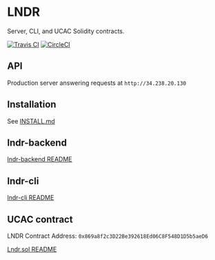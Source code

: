 # LNDR

Server, CLI, and UCAC Solidity contracts.


[![Travis CI](https://img.shields.io/travis/blockmason/lndr.svg)](https://travis-ci.org/blockmason/lndr)
[![CircleCI](https://img.shields.io/circleci/project/github/blockmason/lndr.svg)](https://circleci.com/gh/blockmason/lndr)

## API

Production server answering requests at `http://34.238.20.130`

## Installation

See [INSTALL.md](INSTALL.md)

## lndr-backend

[lndr-backend README](lndr-backend/README.md)

## lndr-cli

[lndr-cli README](lndr-cli/README.md)

## UCAC contract

LNDR Contract Address: `0x869a8f2c3D22Be392618Ed06C8F548D1D5b5aeD6`

[Lndr.sol README](ucac/README.md)
